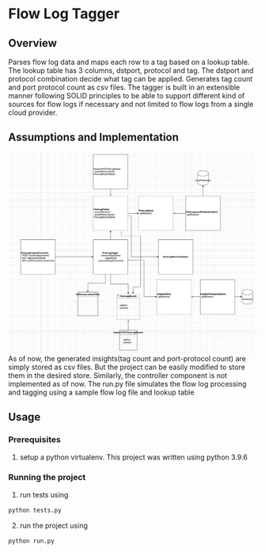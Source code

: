# Flow Log Tagger

## Overview
Parses flow log data and maps each row to a tag based on a lookup table. The lookup table has 3 columns, dstport, protocol and tag. The dstport and protocol combination decide what tag can be applied.
Generates tag count and port protocol count as csv files.
The tagger is built in an extensible manner following SOLID principles to be able to support different kind of sources for flow logs if necessary and not limited to flow logs from a single cloud provider.

## Assumptions and Implementation
![Alt text](<diagram.png>)
As of now, the generated insights(tag count and port-protocol count) are simply stored as csv files. But the project can be easily modified to store them in the desired store.
Similarly, the controller component is not implemented as of now. The run.py file simulates the flow log processing and tagging using a sample flow log file and lookup table

## Usage
### Prerequisites
1. setup a python virtualenv. This project was written using python 3.9.6

### Running the project
1. run tests using 
```python
python tests.py
```
2. run the project using 
```python
python run.py
```